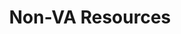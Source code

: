 ---
title: Non-VA Resources
href: https://www.benefits.va.gov/gibill/non_va_resources.asp
target: _blank
order: 9
spoke: More Resources
---